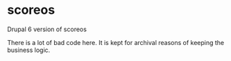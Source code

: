 scoreos
=======

Drupal 6 version of scoreos

There is a lot of bad code here. It is kept for archival reasons of keeping the business logic.
